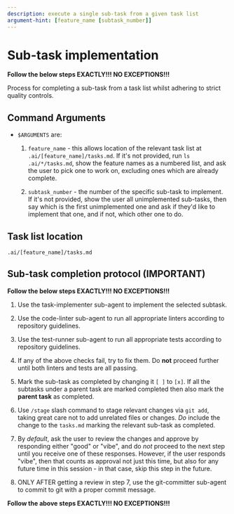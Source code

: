 ```yaml
---
description: execute a single sub-task from a given task list
argument-hint: [feature_name [subtask_number]]
---
```

# Sub-task implementation

**Follow the below steps EXACTLY!!! NO EXCEPTIONS!!!**

Process for completing a sub-task from a task list whilst
adhering to strict quality controls.

## Command Arguments

- `$ARGUMENTS` are:
  1. `feature_name` - this allows location of the relevant task list
     at `.ai/[feature_name]/tasks.md`.  If it's not provided, run `ls
     .ai/*/tasks.md`, show the feature names as a numbered list, and
     ask the user to pick one to work on, excluding ones which are
     already complete.

  2. `subtask_number` - the number of the specific sub-task to
     implement.  If it's not provided, show the user all unimplemented
     sub-tasks, then say which is the first unimplemented one and ask
     if they'd like to implement that one, and if not, which other one
     to do.

## Task list location

`.ai/[feature_name]/tasks.md`

## Sub-task completion protocol (IMPORTANT)

**Follow the below steps EXACTLY!!! NO EXCEPTIONS!!!**

1. Use the task-implementer sub-agent to implement the selected
   subtask.

2. Use the code-linter sub-agent to run all appropriate linters
   according to repository guidelines.

3. Use the test-runner sub-agent to run all appropriate tests
   according to repository guidelines.

4. If any of the above checks fail, try to fix them.  Do **not**
   proceed further until both linters and tests are all passing.

5. Mark the sub-task as completed by changing it `[ ]` to `[x]`.  If
   all the subtasks under a parent task are marked completed then
   also mark the **parent task** as completed.

6. Use `/stage` slash command to stage relevant changes via `git add`,
   taking great care not to add unrelated files or changes.  *Do*
   include the change to the `tasks.md` marking the relevant sub-task
   as completed.

7. By *default*, ask the user to review the changes and approve by
   responding either "good" or "vibe", and do *not* proceed to the
   next step until you receive one of these responses.  However, if
   the user responds "vibe", then that counts as approval not just
   this time, but also for any future time in this session - in that
   case, skip this step in the future.

8. ONLY AFTER getting a review in step 7, use the git-committer
   sub-agent to commit to git with a proper commit message.

**Follow the above steps EXACTLY!!! NO EXCEPTIONS!!!**
